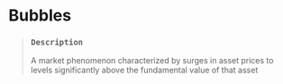 # Bubbles

> ### `Description`
>
> A market phenomenon characterized by surges in asset prices to levels significantly above the fundamental value of that asset
